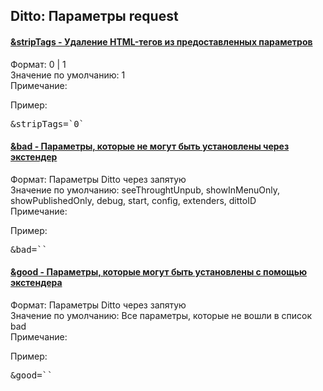 
<meta http-equiv="Content-Type" content="text/html; charset=utf-8">
<h2>Ditto: Параметры request</h2>

<div class="panel-group accordion">
<div class="panel panel-default">
<div class="panel-heading">
<h4 class="panel-title"><a id="524"></a><a class="accordion-toggle collapsed" data-toggle="collapse" data-parent="#accordion" href="#collapse524"><span class="text-bold">&stripTags</span> - Удаление HTML-тегов из предоставленных параметров</a></h4>
</div>
<div id="collapse524" class="panel-collapse collapse">
<div class="panel-body">
<span class="text-bold">Формат:</span> 0 | 1<br>
<span class="text-bold">Значение по умолчанию:</span> 1<br>
<span class="text-bold">Примечание:</span> <br>
<p><span class="text-bold">Пример:</span></p>
<pre class="brush: html;">&stripTags=`0`</pre>
</div>
</div>
</div>

<div class="panel panel-default">
<div class="panel-heading">
<h4 class="panel-title"><a id="525"></a><a class="accordion-toggle collapsed" data-toggle="collapse" data-parent="#accordion" href="#collapse525"><span class="text-bold">&bad</span> - Параметры, которые не могут быть установлены через экстендер</a></h4>
</div>
<div id="collapse525" class="panel-collapse collapse">
<div class="panel-body">
<span class="text-bold">Формат:</span> Параметры Ditto через запятую<br>
<span class="text-bold">Значение по умолчанию:</span> seeThroughtUnpub, showInMenuOnly, showPublishedOnly, debug, start, config, extenders, dittoID<br>
<span class="text-bold">Примечание:</span> <br>
<p><span class="text-bold">Пример:</span></p>
<pre class="brush: html;">&bad=``</pre>
</div>
</div>
</div>

<div class="panel panel-default">
<div class="panel-heading">
<h4 class="panel-title"><a id="526"></a><a class="accordion-toggle collapsed" data-toggle="collapse" data-parent="#accordion" href="#collapse526"><span class="text-bold">&good</span> - Параметры, которые могут быть установлены с помощью экстендера</a></h4>
</div>
<div id="collapse526" class="panel-collapse collapse">
<div class="panel-body">
<span class="text-bold">Формат:</span> Параметры Ditto через запятую<br>
<span class="text-bold">Значение по умолчанию:</span> Все параметры, которые не вошли в список bad<br>
<span class="text-bold">Примечание:</span> <br>
<p><span class="text-bold">Пример:</span></p>
<pre class="brush: html;">&good=``</pre>
</div>
</div>
</div>
</div>